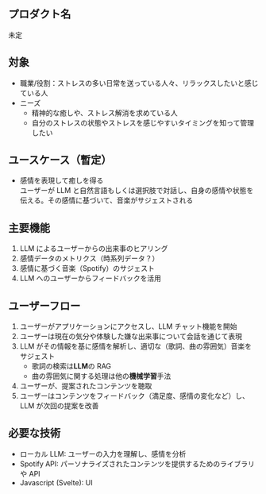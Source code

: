 ## プロダクト名

未定

## 対象

- 職業/役割：ストレスの多い日常を送っている人々、リラックスしたいと感じている人
- ニーズ
  - 精神的な癒しや、ストレス解消を求めている人
  - 自分のストレスの状態やストレスを感じやすいタイミングを知って管理したい

## ユースケース（暫定）

- 感情を表現して癒しを得る <br>
  ユーザーが LLM と自然言語もしくは選択肢で対話し、自身の感情や状態を伝える。その感情に基づいて、音楽がサジェストされる

## 主要機能

1. LLM によるユーザーからの出来事のヒアリング
1. 感情データのメトリクス（時系列データ？）
1. 感情に基づく音楽（Spotify）のサジェスト
1. LLM へのユーザーからフィードバックを活用

## ユーザーフロー

1. ユーザーがアプリケーションにアクセスし、LLM チャット機能を開始
1. ユーザーは現在の気分や体験した嫌な出来事について会話を通じて表現
1. LLM がその情報を基に感情を解析し、適切な（歌詞、曲の雰囲気）音楽をサジェスト
   - 歌詞の検索は**LLM**の RAG
   - 曲の雰囲気に関する処理は他の**機械学習**手法
1. ユーザーが、提案されたコンテンツを聴取
1. ユーザーはコンテンツをフィードバック（満足度、感情の変化など）し、LLM が次回の提案を改善

## 必要な技術

- ローカル LLM: ユーザーの入力を理解し、感情を分析
- Spotify API: パーソナライズされたコンテンツを提供するためのライブラリや API
- Javascript (Svelte): UI

